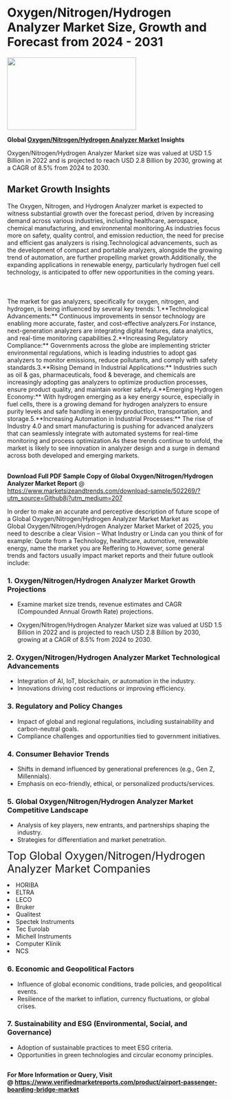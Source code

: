 <H1>Oxygen/Nitrogen/Hydrogen Analyzer Market Size, Growth and Forecast from 2024 - 2031</H1><img class="aligncenter size-medium wp-image-584254" src="https://thirdeyenews.in/wp-content/uploads/2024/09/Global-Market-Research-300x168.jpeg" alt="" width="300" height="168" /><p><strong>Global&nbsp;<a href="https://www.marketsizeandtrends.com/download-sample/502269/?utm_source=Github8j?utm_medium=207">Oxygen/Nitrogen/Hydrogen Analyzer Market</a> Insights</strong></p><p>Oxygen/Nitrogen/Hydrogen Analyzer Market size was valued at USD 1.5 Billion in 2022 and is projected to reach USD 2.8 Billion by 2030, growing at a CAGR of 8.5% from 2024 to 2030.</p><p><h2>Market Growth Insights</h2> The Oxygen, Nitrogen, and Hydrogen Analyzer market is expected to witness substantial growth over the forecast period, driven by increasing demand across various industries, including healthcare, aerospace, chemical manufacturing, and environmental monitoring.As industries focus more on safety, quality control, and emission reduction, the need for precise and efficient gas analyzers is rising.Technological advancements, such as the development of compact and portable analyzers, alongside the growing trend of automation, are further propelling market growth.Additionally, the expanding applications in renewable energy, particularly hydrogen fuel cell technology, is anticipated to offer new opportunities in the coming years.<br><br> <br><br> The market for gas analyzers, specifically for oxygen, nitrogen, and hydrogen, is being influenced by several key trends: 1.**Technological Advancements:** Continuous improvements in sensor technology are enabling more accurate, faster, and cost-effective analyzers.For instance, next-generation analyzers are integrating digital features, data analytics, and real-time monitoring capabilities.2.**Increasing Regulatory Compliance:** Governments across the globe are implementing stricter environmental regulations, which is leading industries to adopt gas analyzers to monitor emissions, reduce pollutants, and comply with safety standards.3.**Rising Demand in Industrial Applications:** Industries such as oil & gas, pharmaceuticals, food & beverage, and chemicals are increasingly adopting gas analyzers to optimize production processes, ensure product quality, and maintain worker safety.4.**Emerging Hydrogen Economy:** With hydrogen emerging as a key energy source, especially in fuel cells, there is a growing demand for hydrogen analyzers to ensure purity levels and safe handling in energy production, transportation, and storage.5.**Increasing Automation in Industrial Processes:** The rise of Industry 4.0 and smart manufacturing is pushing for advanced analyzers that can seamlessly integrate with automated systems for real-time monitoring and process optimization.As these trends continue to unfold, the market is likely to see innovation in analyzer design and a surge in demand across both developed and emerging markets.<br><br> <p><span class=""><strong>Download Full PDF Sample Copy of Global Oxygen/Nitrogen/Hydrogen Analyzer Market Report</strong> @ <a href="https://www.marketsizeandtrends.com/download-sample/502269/?utm_source=Github8j?utm_medium=207" target="_blank">https://www.marketsizeandtrends.com/download-sample/502269/?utm_source=Github8j?utm_medium=207</a></span></p><p>In order to make an accurate and perceptive description of future scope of a Global&nbsp;Oxygen/Nitrogen/Hydrogen Analyzer Market Market as Global&nbsp;Oxygen/Nitrogen/Hydrogen Analyzer Market Market of 2025, you need to describe a clear Vision &ndash; What Industry or Linda can you think of for example: Quote from a Technology, healthcare, automotive, renewable energy, name the market you are Reffering to.However, some general trends and factors usually impact market reports and their future outlook include:</p><h3>1.&nbsp;<strong>Oxygen/Nitrogen/Hydrogen Analyzer Market Growth Projections</strong></h3><ul><li>Examine market size trends, revenue estimates and CAGR (Compounded Annual Growth Rate) projections.</li><li><p>Oxygen/Nitrogen/Hydrogen Analyzer Market size was valued at USD 1.5 Billion in 2022 and is projected to reach USD 2.8 Billion by 2030, growing at a CAGR of 8.5% from 2024 to 2030.</p></li></ul><h3>2.&nbsp;<strong>Oxygen/Nitrogen/Hydrogen Analyzer Market Technological Advancements</strong></h3><ul><li>Integration of AI, IoT, blockchain, or automation in the industry.</li><li>Innovations driving cost reductions or improving efficiency.</li></ul><h3>3.&nbsp;<strong>Regulatory and Policy Changes</strong></h3><ul><li>Impact of global and regional regulations, including sustainability and carbon-neutral goals.</li><li>Compliance challenges and opportunities tied to government initiatives.</li></ul><h3>4.&nbsp;<strong>Consumer Behavior Trends</strong></h3><ul><li>Shifts in demand influenced by generational preferences (e.g., Gen Z, Millennials).</li><li>Emphasis on eco-friendly, ethical, or personalized products/services.</li></ul><h3>5.&nbsp;<strong>Global Oxygen/Nitrogen/Hydrogen Analyzer Market Competitive Landscape</strong></h3><ul><li>Analysis of key players, new entrants, and partnerships shaping the industry.</li><li>Strategies for differentiation and market penetration.</li></ul><p data-pm-slice="1 1 []"><span style="color: inherit; font-family: inherit; font-size: 25px;">Top Global Oxygen/Nitrogen/Hydrogen Analyzer Market Companies</span></p><div class="" data-test-id=""><p><li>HORIBA</li><li> ELTRA</li><li> LECO</li><li> Bruker</li><li> Qualitest</li><li> Spectek Instruments</li><li> Tec Eurolab</li><li> Michell Instruments</li><li> Computer Klinik</li><li> NCS</li></p></div><h3>6.&nbsp;<strong>Economic and Geopolitical Factors</strong></h3><ul><li>Influence of global economic conditions, trade policies, and geopolitical events.</li><li>Resilience of the market to inflation, currency fluctuations, or global crises.</li></ul><h3>7.&nbsp;<strong>Sustainability and ESG (Environmental, Social, and Governance)</strong></h3><ul><li>Adoption of sustainable practices to meet ESG criteria.</li><li>Opportunities in green technologies and circular economy principles.</li></ul><h2><strong style="font-size: 14px;">For More Information or Query, Visit @&nbsp;</strong><a style="background-color: #ffffff; font-size: 14px;" href="https://www.marketsizeandtrends.com/report/oxygen-nitrogen-hydrogen-analyzer-market/" target="_blank">https://www.verifiedmarketreports.com/product/airport-passenger-boarding-bridge-market</a></h2>